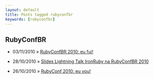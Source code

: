 ```yaml
---
layout: default
title: Posts tagged rubyconfbr
keywords: [rubyconfbr]
---
```

<h2 class="category">RubyConfBR</h2>
<ul class="posts">
<li>
<p>
<span class="date">03/11/2010</span> &raquo; 
<a href="/blog/rubyconfbr-2010-eu-fui">RubyConfBR 2010: eu fui!</a>
</p>
</li> 
<li>
<p>
<span class="date">28/10/2010</span> &raquo; 
<a href="/blog/slides-lightning-talk-ironruby-na-rubyconfbr-2010">Slides Lightning Talk IronRuby na RubyConfBR 2010</a>
</p>
</li> 
<li>
<p>
<span class="date">26/10/2010</span> &raquo; 
<a href="/blog/rubyconf-2010-eu-vou">RubyConf 2010: eu vou!</a>
</p>
</li> 
</ul>
